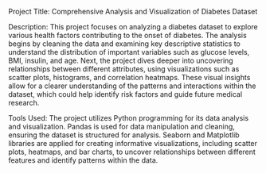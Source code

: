Project Title: Comprehensive Analysis and Visualization of Diabetes Dataset

Description:
This project focuses on analyzing a diabetes dataset to explore various health factors contributing to the onset of diabetes. The analysis begins by cleaning the data and examining key descriptive statistics to understand the distribution of important variables such as glucose levels, BMI, insulin, and age. Next, the project dives deeper into uncovering relationships between different attributes, using visualizations such as scatter plots, histograms, and correlation heatmaps. These visual insights allow for a clearer understanding of the patterns and interactions within the dataset, which could help identify risk factors and guide future medical research.

Tools Used: 
The project utilizes Python programming for its data analysis and visualization. Pandas is used for data manipulation and cleaning, ensuring the dataset is structured for analysis. Seaborn and Matplotlib libraries are applied for creating informative visualizations, including scatter plots, heatmaps, and bar charts, to uncover relationships between different features and identify patterns within the data.
